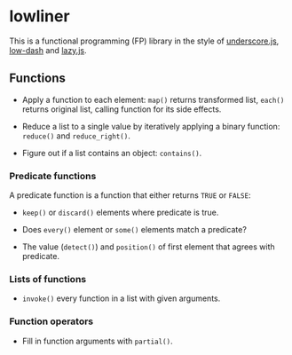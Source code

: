 # lowliner

This is a functional programming (FP) library in the style of [underscore.js](http://underscorejs.org), [low-dash](https://lodash.com) and [lazy.js](http://danieltao.com/lazy.js/).

## Functions

* Apply a function to each element: `map()` returns transformed list, 
  `each()` returns original list, calling function for its side effects.

* Reduce a list to a single value by iteratively applying a binary 
  function: `reduce()` and `reduce_right()`.

* Figure out if a list contains an object: `contains()`.

### Predicate functions

A predicate function is a function that either returns `TRUE` or `FALSE`:

* `keep()` or `discard()` elements where predicate is true.

* Does `every()` element or `some()` elements match a predicate?

* The value (`detect()`) and `position()` of first element that agrees
  with predicate.

### Lists of functions

* `invoke()` every function in a list with given arguments.

### Function operators

* Fill in function arguments with `partial()`. 
